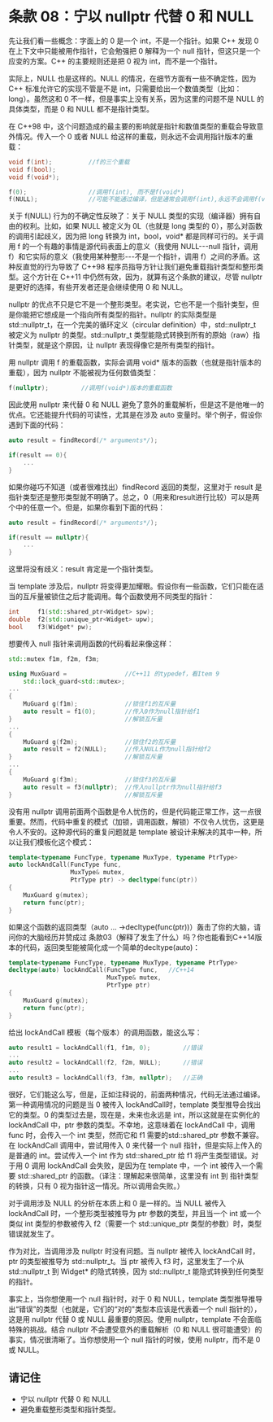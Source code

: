 # 条款 08：宁以 nullptr 代替 0 和 NULL

先让我们看一些概念：字面上的 0 是一个 int，不是一个指针。如果 C++ 发现 0 在上下文中只能被用作指针，它会勉强把 0 解释为一个 null 指针，但这只是一个应变的方案。C++ 的主要规则还是把 0 视为 int，而不是一个指针。

实际上，NULL 也是这样的。NULL 的情况，在细节方面有一些不确定性，因为 C++ 标准允许它的实现不管是不是 int，只需要给出一个数值类型（比如：long）。虽然这和 0 不一样，但是事实上没有关系，因为这里的问题不是 NULL 的具体类型，而是 0 和 NULL 都不是指针类型。

在 C++98 中，这个问题造成的最主要的影响就是指针和数值类型的重载会导致意外情况。传入一个 0 或者 NULL 给这样的重载，则永远不会调用指针版本的重载：

```C++
void f(int);          //f的三个重载
void f(bool);
void f(void*);

f(0);                 //调用f(int), 而不是f(void*)
f(NULL);              //可能不能通过编译，但是通常会调用f(int),永远不会调用f(void*)
```

关于 f(NULL) 行为的不确定性反映了：关于 NULL 类型的实现（编译器）拥有自由的权利。比如，如果 NULL 被定义为 0L（也就是 long 类型的 0），那么对函数的调用引起歧义，因为把 long 转换为 int，bool，void* 都是同样可行的。关于调用 f 的一个有趣的事情是源代码表面上的意义（我使用 NULL---null 指针，调用 f）和它实际的意义（我使用某种整形---不是一个指针，调用 f）之间的矛盾。这种反直觉的行为导致了 C++98 程序员指导方针让我们避免重载指针类型和整形类型。这个方针在 C++11 中仍然有效，因为，就算有这个条款的建议，尽管 nullptr 是更好的选择，有些开发者还是会继续使用 0 和 NULL。

nullptr 的优点不只是它不是一个整形类型。老实说，它也不是一个指针类型，但是你能把它想成是一个指向所有类型的指针。nullptr 的实际类型是 std::nullptr\_t，在一个完美的循环定义（circular definition）中，std::nullptr\_t 被定义为 nullptr 的类型。std::nullptr\_t 类型能隐式转换到所有的原始（raw）指针类型，就是这个原因，让 nullptr 表现得像它是所有类型的指针。

用 nullptr 调用 f 的重载函数，实际会调用 void* 版本的函数（也就是指针版本的重载），因为 nullptr 不能被视为任何数值类型：

```C++
f(nullptr);         //调用f(void*)版本的重载函数
```

因此使用 nullptr 来代替 0 和 NULL 避免了意外的重载解析，但是这不是他唯一的优点。它还能提升代码的可读性，尤其是在涉及 auto 变量时。举个例子，假设你遇到下面的代码：

```C++
auto result = findRecord(/* arguments*/);

if(result == 0){
    ...
}
```

如果你碰巧不知道（或者很难找出）findRecord 返回的类型，这里对于 result 是指针类型还是整形类型就不明确了。总之，0（用来和result进行比较）可以是两个中的任意一个。但是，如果你看到下面的代码：

```C++
auto result = findRecord(/* arguments*/);

if(result == nullptr){
    ...
}
```

这里将没有歧义：result 肯定是一个指针类型。

当 template 涉及后，nullptr 将变得更加耀眼。假设你有一些函数，它们只能在适当的互斥量被锁住之后才能调用。每个函数使用不同类型的指针：

```C++
int     f1(std::shared_ptr<Widget> spw);
double  f2(std::unique_ptr<Widget> upw);
bool    f3(Widget* pw);
```

想要传入 null 指针来调用函数的代码看起来像这样：

```C++
std::mutex f1m, f2m, f3m;

using MuxGuard =                //C++11 的typedef，看Item 9
    std::lock_guard<std::mutex>;
...
{
    MuGuard g(f1m);             //锁住f1的互斥量
    auto result = f1(0);        //传入0作为null指针给f1
}                               //解锁互斥量
...
{
    MuGuard g(f2m);             //锁住f2的互斥量
    auto result = f2(NULL);     //传入NULL作为null指针给f2
}                               //解锁互斥量
...
{
    MuGuard g(f3m);             //锁住f3的互斥量
    auto result = f3(nullptr);  //传入nullptr作为null指针给f3
}                               //解锁互斥量
```

没有用 nullptr 调用前面两个函数是令人忧伤的，但是代码能正常工作，这一点很重要。然而，代码中重复的模式（加锁，调用函数，解锁）不仅令人忧伤，这更是令人不安的。这种源代码的重复问题就是 template 被设计来解决的其中一种，所以让我们模板化这个模式：

```C++
template<typename FuncType, typename MuxType, typename PtrType>
auto lockAndCall(FuncType func,
                 MuxType& mutex,
                 PtrType ptr) -> decltype(func(ptr))
{
    MuxGuard g(mutex);
    return func(ptr);
}
```

如果这个函数的返回类型（auto ... ->decltype(func(ptr))）轰击了你的大脑，请问你的大脑经历并赞成过 条款03（解释了发生了什么）吗？你也能看到C++14版本的代码，返回类型能被简化成一个简单的decltype(auto)：

```C++
template<typename FuncType, typename MuxType, typename PtrType>
decltype(auto) lockAndCall(FuncType func,   //C++14
                           MuxType& mutex,
                           PtrType ptr)
{
    MuxGuard g(mutex);
    return func(ptr);
}
```

给出 lockAndCall 模板（每个版本）的调用函数，能这么写：

```C++
auto result1 = lockAndCall(f1, f1m, 0);         //错误
...
auto result2 = lockAndCall(f2, f2m, NULL);      //错误
...
auto result3 = lockAndCall(f3, f3m, nullptr);   //正确
```

很好，它们能这么写，但是，正如注释说的，前面两种情况，代码无法通过编译。第一种调用情况的问题是当 0 被传入 lockAndCall时，template 类型推导会找出它的类型。0 的类型过去是，现在是，未来也永远是 int，所以这就是在实例化的 lockAndCall 中，ptr 参数的类型。不幸地，这意味着在 lockAndCall 中，调用 func 时，会传入一个 int 类型，然而它和 f1 需要的std::shared\_ptr 参数不兼容。在 lockAndCall 调用中，尝试用传入 0 来代替一个 null 指针，但是实际上传入的是普通的 int。尝试传入一个 int 作为 std::shared\_ptr 给 f1 将产生类型错误。对于用 0 调用 lockAndCall 会失败，是因为在 template 中，一个 int 被传入一个需要 std::shared\_ptr 的函数。（译注：理解起来很简单，这里没有 int 到 指针类型的转换，只有 0 视为指针这一情况。所以调用会失败。）

对于调用涉及 NULL 的分析在本质上和 0 是一样的。当 NULL 被传入 lockAndCall 时，一个整形类型被推导为 ptr 参数的类型，并且当一个 int 或一个类似 int 类型的参数被传入 f2（需要一个 std::unique\_ptr 类型的参数）时，类型错误就发生了。

作为对比，当调用涉及 nullptr 时没有问题。当 nullptr 被传入 lockAndCall 时，ptr 的类型被推导为 std::nullptr\_t。当 ptr 被传入 f3 时，这里发生了一个从 std::nullptr\_t 到 Widget* 的隐式转换，因为 std::nullptr\_t 能隐式转换到任何类型的指针。

事实上，当你想使用一个 null 指针时，对于 0 和 NULL，template 类型推导推导出“错误”的类型（也就是，它们的“对的"类型本应该是代表着一个 null 指针的），这是用 nullptr 代替 0 或 NULL 最重要的原因。使用 nullptr，template 不会面临特殊的挑战。结合 nullptr 不会遭受意外的重载解析（0 和 NULL 很可能遭受）的事实，情况很清晰了。当你想使用一个 null 指针的时候，使用 nullptr，而不是 0 或 NULL。

## 请记住

* 宁以 nullptr 代替 0 和 NULL
* 避免重载整形类型和指针类型。
